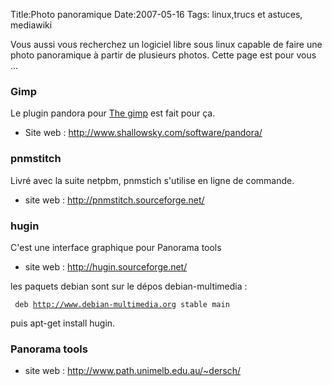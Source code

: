 Title:Photo panoramique
Date:2007-05-16
Tags: linux,trucs et astuces,  mediawiki

Vous aussi vous recherchez un logiciel libre sous linux capable de faire
une photo panoramique à partir de plusieurs photos. Cette page est pour
vous ...

### Gimp

Le plugin pandora pour [The gimp](the-gimp.hml "wikilink") est fait pour ça.

-   Site web : <http://www.shallowsky.com/software/pandora/>

### pnmstitch

Livré avec la suite netpbm, pnmstich s'utilise en ligne de commande.

-   site web : <http://pnmstitch.sourceforge.net/>

### hugin

C'est une interface graphique pour Panorama tools

-   site web : <http://hugin.sourceforge.net/>

les paquets debian sont sur le dépos debian-multimedia :

` deb `[`http://www.debian-multimedia.org`](http://www.debian-multimedia.org)` stable main`

puis apt-get install hugin.

### Panorama tools

-   site web : <http://www.path.unimelb.edu.au/~dersch/>

